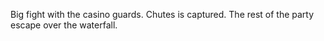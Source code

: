 Big fight with the casino guards. Chutes is captured. The rest of the party escape over the waterfall.